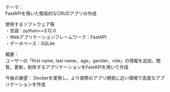 テーマ：  
FastAPIを用いた簡易的なCRUDアプリの作成 

使用するソフトウェア等  
・言語：python==3.12.0  
・Webアプリケーションフレームワーク：FastAPI  
・データベース：SQLite

概要：  
ユーザーの「first name, last name，age，gender，role」の情報を追加，閲覧，更新，削除するアプリケーションをFastAPIを用いて作成

今後の展望：
Dockerを使用し，より実際のアプリ開発に近い環境で高度なアプリケーションを作成
